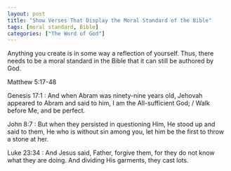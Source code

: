 ```yaml
---
layout: post
title: "Show Verses That Display the Moral Standard of the Bible"
tags: [moral standard, Bible]
categories: ["The Word of God"]
---
```


Anything you create is in some way a reflection of yourself.
Thus, there needs to be a moral standard in the Bible that it can still be authored by God.

Matthew 5:17-48

Genesis 17:1
: And when Abram was ninety-nine years old, Jehovah appeared to Abram and said to him,
I am the All-sufficient God; / Walk before Me, and be perfect.

John 8:7
: But when they persisted in questioning Him, He stood up and said to them, He who is without sin among you, let him be the first to throw a stone at her.

Luke 23:34
: And Jesus said, Father, forgive them, for they do not know what they are doing. And dividing His garments, they cast lots.
